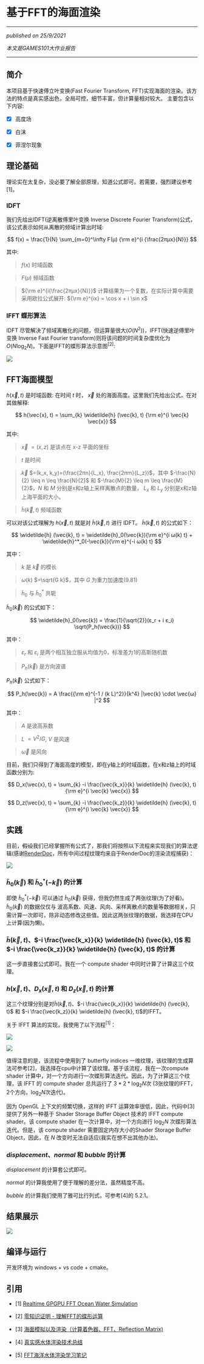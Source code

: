 # 基于FFT的海面渲染

------------------------------

*published on 25/9/2021* 

*本文是GAMES101大作业报告* 

------------------------------

## 简介
本项目基于快速傅立叶变换(Fast Fourier Transform, FFT)实现海面的渲染。该方法的特点是真实感出色，全局可控，细节丰富，但计算量相对较大。 主要包含以下内容:

- [x] 高度场

- [x] 白沫

- [x] 菲涅尔现象

## 理论基础
理论实在太复杂，没必要了解全部原理，知道公式即可。若需要，强烈建议参考[1]。
### IDFT
我们先给出IDFT(逆离散傅里叶变换 Inverse Discrete Fourier Transform)公式，该公式表示如何从离散的频域计算出时域:

$$
f(x) = \frac{1}{N} \sum_{m=0}^\infty F(μ) {\rm e}^{i {\frac{2πμx}{N}}}
$$

其中:

> $f(x)$ 时域函数

> $F(μ)$ 频域函数

> ${\rm e}^{i{\frac{2πμx}{N}}}$ 计算结果为一个复数，在实际计算中需要采用欧拉公式展开: ${\rm e}^{ix} = \cos x + i \sin x$

### IFFT 蝶形算法
IDFT 尽管解决了频域离散化的问题，但运算量很大($O(N^2)$)，IFFT(快速逆傅里叶变换 Inverse Fast Fourier transform)则将该问题的时间复杂度优化为 $O(N \log_2N)$。下面是IFFT的蝶形算法示意图<sup>[2]</sup>:

![](blogs/fft_water_simulation/fft.jpg)

## FFT海面模型
$h(\vec{x}, t)$ 是时域函数: 在时间 $t$ 时， $\vec{x}$ 处的海面高度。这里我们先给出公式，在对其做解释:

$$
h(\vec{x}, t) = \sum_{k} \widetilde{h} (\vec{k}, t) {\rm e}^{i \vec{k} \vec{x}}
$$

其中:

> $\vec{x}$ $=(x, z)$ 是该点在 x-z 平面的坐标

> $t$ 是时间

> $\vec{k}$ $=(k_x, k_y)=(\frac{2πn}{L_x}, \frac{2πm}{L_z})$，其中 $-\frac{N}{2} \leq n \leq \frac{N}{2}$ 和 $-\frac{M}{2} \leq m \leq \frac{M}{2}$，$N$ 和 $M$ 分别是x和z轴上采样离散点的数量， $L_x$ 和 $L_y$ 分别是x和z轴上海平面的大小。

> $\widetilde{h} (\vec{k}, t)$ 频域函数

可以对该公式理解为 $h(\vec{x}, t)$ 就是对 $\widetilde{h} (\vec{k}, t)$ 进行 IDFT。 $\widetilde{h} (\vec{k}, t)$ 的公式如下：

$$
\widetilde{h} (\vec{k}, t) = \widetilde{h}_0(\vec{k}){\rm e}^{i ω(k) t} + \widetilde{h}^*_0(-\vec{k}){\rm e}^{-i ω(k) t}
$$

其中：

> $k$ 是 $\vec{k}$ 的模长

> $ω(k)$ $=\sqrt{G k}$，其中 $G$ 为重力加速度($9.81$)

> $\widetilde{h}_0$ 与 $\widetilde{h}^*_0$ 共轭

$\widetilde{h}_0(\vec{k})$ 的公式如下：

$$
\widetilde{h}_0(\vec{k}) = \frac{1}{\sqrt{2}}(ε_r + i ε_i) \sqrt{P_h(\vec{k})}
$$

其中：

> $ε_r$ 和 $ε_i$ 是两个相互独立服从均值为0，标准差为1的高斯随机数

> $P_h(\vec{k})$ 是方向波谱

$P_h(\vec{k})$ 公式如下：

$$
P_h(\vec{k}) = A \frac{{\rm e}^{-1 / (k L)^2}}{k^4} |\vec{k} \cdot \vec{ω} |^2
$$

其中：

> $A$ 是波高系数

> $L$ $=V^2 / G$, $V$ 是风速

> $\vec{ω}$ 是风向

目前，我们只得到了海面高度的模型，即在y轴上的时域函数，在x和z轴上的时域函数分别为:

$$
D_x(\vec{x}, t) = \sum_{k} -i \frac{\vec{k_x}}{k} \widetilde{h} (\vec{k}, t) {\rm e}^{i \vec{k} \vec{x}}
$$

$$
D_z(\vec{x}, t) = \sum_{k} -i \frac{\vec{k_z}}{k} \widetilde{h} (\vec{k}, t) {\rm e}^{i \vec{k} \vec{x}}
$$

## 实践
目前，~~假设~~我们已经掌握所有公式了，那我们将按照以下流程来实现我们的算法逻辑(感谢[RenderDoc](https://renderdoc.org/)，所有中间过程纹理均来自于RenderDoc的渲染流程捕获)：

![](blogs/fft_water_simulation/progress.PNG)

### $\widetilde{h}_0(\vec{k})$ 和 $\widetilde{h}^*_0(-\vec{k})$ 的计算
即使 $\widetilde{h}^*_0(-\vec{k})$ 可以通过 $\widetilde{h}_0(\vec{k})$ 获得，但我仍然生成了两张纹理(为了好看)。$\widetilde{h}_0(\vec{k})$ 的数据仅仅与 波高系数、风速、风向、采样离散点的数量等数据相关，只需计算一次即可，除非动态修改这些值。因此这两张纹理的数据，我选择在CPU上计算(因为懒)。

### $\widetilde{h} (\vec{k}, t)$、$-i \frac{\vec{k_x}}{k} \widetilde{h} (\vec{k}, t)$ 和 $-i \frac{\vec{k_z}}{k} \widetilde{h} (\vec{k}, t)$ 的计算
这一步直接套公式即可。我在一个 compute shader 中同时计算了计算这三个纹理。

### $h(\vec{x}, t)$、$D_x(\vec{x}, t)$ 和 $D_z(\vec{x}, t)$ 的计算
这三个纹理分别是对$\widetilde{h} (\vec{k}, t)$、$-i \frac{\vec{k_x}}{k} \widetilde{h} (\vec{k}, t)$ 和 $-i \frac{\vec{k_z}}{k} \widetilde{h} (\vec{k}, t)$的IFFT。

关于 IFFT 算法的实现，我使用了以下流程<sup>[1]</sup>：

![](blogs/fft_water_simulation/ifft_horizoncal.PNG)

![](blogs/fft_water_simulation/ifft_vertical.PNG)

值得注意的是，该流程中使用到了 butterfly indices 一维纹理，该纹理的生成算法可参考[2]，我选择在cpu中计算了该纹理。基于该流程，我在一次compute shader 计算中，对一个方向进行一次蝶形算法迭代。因此，为了计算这三个纹理，该 IFFT 的 compute shader 总共运行了 $3 * 2 * \log_2N$次 ($3$张纹理的IFFT，$2$个方向，$\log_2N$次迭代)。

因为 OpenGL 上下文的频繁切换，这样的 IFFT 运算效率很低，因此，代码中[3]提供了另外一种基于 Shader Storage Buffer Object 技术的 IFFT compute shader。该 compute shader 在一次计算中，对一个方向进行 $\log_2N$ 次蝶形算法迭代。但是，该 compute shader 需要固定内存大小的Shader Storage Buffer Object，因此，在 $N$ 改变时无法自适应(我实在想不出其他办法)。

### $displacement$、$normal$ 和 $bubble$ 的计算
$displacement$ 的计算套公式即可。

$normal$ 的计算我使用了便于理解的差分法，虽然精度不高。

$bubble$ 的计算我们使用了雅可比行列式，可参考[4]的 5.2.1。

## 结果展示

![](blogs/fft_water_simulation/fft.gif)


## 编译与运行
开发环境为 windows + vs code + cmake。


## 引用

- [1] [Realtime GPGPU FFT Ocean Water Simulation](https://tore.tuhh.de/bitstream/11420/1439/1/GPGPU_FFT_Ocean_Simulation.pdf)

- [2] [零知识证明 - 理解FFT的蝶形运算](https://zhuanlan.zhihu.com/p/277849135)

- [3] [海面模拟以及渲染（计算着色器、FFT、Reflection Matrix)](https://blog.csdn.net/xiewenzhao123/article/details/79111004)

- [4] [真实感水体渲染技术总结](https://zhuanlan.zhihu.com/p/95917609)

- [5] [FFT海洋水体渲染学习笔记](https://zhuanlan.zhihu.com/p/335045713)
